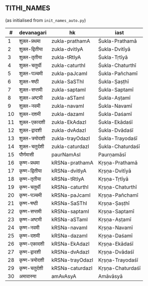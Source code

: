 ## TITHI_NAMES
(as initialised from `init_names_auto.py`)

| # | devanagari | hk | iast |
|---| ---------- | -- | ---- |
| 1 | शुक्ल-प्रथमा | zukla-prathamA | Śukla-Prathamā |
| 2 | शुक्ल-द्वितीया | zukla-dvitIyA | Śukla-Dvitīyā |
| 3 | शुक्ल-तृतीया | zukla-tRtIyA | Śukla-Tṛtīyā |
| 4 | शुक्ल-चतुर्थी | zukla-caturthI | Śukla-Chaturthī |
| 5 | शुक्ल-पञ्चमी | zukla-paJcamI | Śukla-Pañchamī |
| 6 | शुक्ल-षष्ठी | zukla-SaSThI | Śukla-Ṣaṣṭhī |
| 7 | शुक्ल-सप्तमी | zukla-saptamI | Śukla-Saptamī |
| 8 | शुक्ल-अष्टमी | zukla-aSTamI | Śukla-Aṣṭamī |
| 9 | शुक्ल-नवमी | zukla-navamI | Śukla-Navamī |
| 10 | शुक्ल-दशमी | zukla-dazamI | Śukla-Daśamī |
| 11 | शुक्ल-एकादशी | zukla-EkAdazI | Śukla-Ekādaśī |
| 12 | शुक्ल-द्वादशी | zukla-dvAdazI | Śukla-Dvādaśī |
| 13 | शुक्ल-त्रयोदशी | zukla-trayOdazI | Śukla-Trayodaśī |
| 14 | शुक्ल-चतुर्दशी | zukla-caturdazI | Śukla-Chaturdaśī |
| 15 | पौर्णमासी | paurNamAsI | Paurṇamāsī |
| 16 | कृष्ण-प्रथमा | kRSNa-prathamA | Kṛṣṇa-Prathamā |
| 17 | कृष्ण-द्वितीया | kRSNa-dvitIyA | Kṛṣṇa-Dvitīyā |
| 18 | कृष्ण-तृतीया | kRSNa-tRtIyA | Kṛṣṇa-Tṛtīyā |
| 19 | कृष्ण-चतुर्थी | kRSNa-caturthI | Kṛṣṇa-Chaturthī |
| 20 | कृष्ण-पञ्चमी | kRSNa-paJcamI | Kṛṣṇa-Pañchamī |
| 21 | कृष्ण-षष्ठी | kRSNa-SaSThI | Kṛṣṇa-Ṣaṣṭhī |
| 22 | कृष्ण-सप्तमी | kRSNa-saptamI | Kṛṣṇa-Saptamī |
| 23 | कृष्ण-अष्टमी | kRSNa-aSTamI | Kṛṣṇa-Aṣṭamī |
| 24 | कृष्ण-नवमी | kRSNa-navamI | Kṛṣṇa-Navamī |
| 25 | कृष्ण-दशमी | kRSNa-dazamI | Kṛṣṇa-Daśamī |
| 26 | कृष्ण-एकादशी | kRSNa-EkAdazI | Kṛṣṇa-Ekādaśī |
| 27 | कृष्ण-द्वादशी | kRSNa-dvAdazI | Kṛṣṇa-Dvādaśī |
| 28 | कृष्ण-त्रयोदशी | kRSNa-trayOdazI | Kṛṣṇa-Trayodaśī |
| 29 | कृष्ण-चतुर्दशी | kRSNa-caturdazI | Kṛṣṇa-Chaturdaśī |
| 30 | अमावास्या | amAvAsyA | Amāvāsyā |

